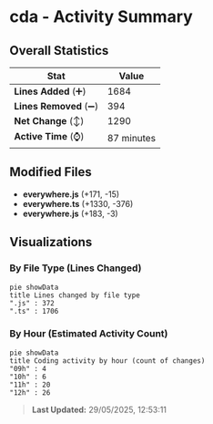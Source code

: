 # cda - Activity Summary 

## Overall Statistics

| Stat                   | Value                                                             |
| ---------------------- | ----------------------------------------------------------------- |
| **Lines Added** (➕)   | 1684                                          |
| **Lines Removed** (➖) | 394                                        |
| **Net Change** (↕)    | 1290                |
| **Active Time** (⌚)   | 87 minutes |


## Modified Files
- **everywhere.js** (+171, -15)
- **everywhere.ts** (+1330, -376)
- **everywhere.js** (+183, -3)

## Visualizations

### By File Type (Lines Changed)

```mermaid
pie showData
title Lines changed by file type
".js" : 372
".ts" : 1706
```

### By Hour (Estimated Activity Count)

```mermaid
pie showData
title Coding activity by hour (count of changes)
"09h" : 4
"10h" : 6
"11h" : 20
"12h" : 26
```


> **Last Updated:** 29/05/2025, 12:53:11